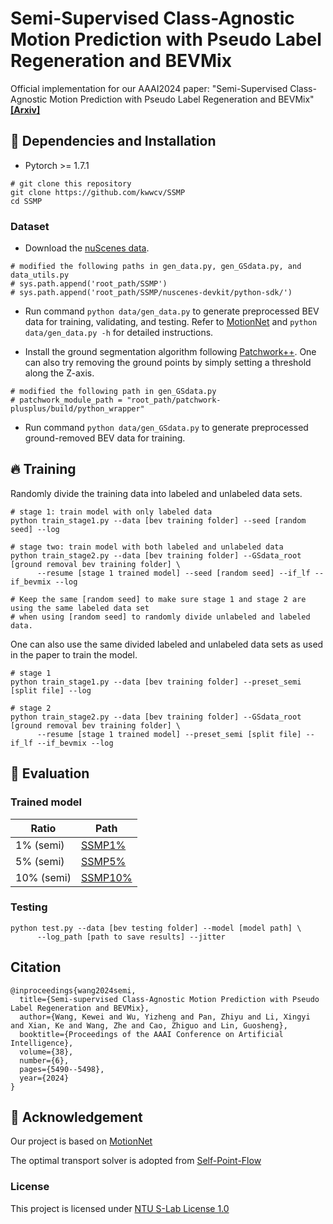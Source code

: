 # Semi-Supervised Class-Agnostic Motion Prediction with Pseudo Label Regeneration and BEVMix
Official implementation for our AAAI2024 paper: "Semi-Supervised Class-Agnostic Motion Prediction with Pseudo Label Regeneration and BEVMix" [**[Arxiv]**](https://arxiv.org/abs/2312.08009)

## 🔨 Dependencies and Installation
- Pytorch >= 1.7.1
```
# git clone this repository
git clone https://github.com/kwwcv/SSMP
cd SSMP
```
### Dataset
- Download the [nuScenes data](https://www.nuscenes.org/).
```
# modified the following paths in gen_data.py, gen_GSdata.py, and data_utils.py
# sys.path.append('root_path/SSMP')
# sys.path.append('root_path/SSMP/nuscenes-devkit/python-sdk/')
```
- Run command `python data/gen_data.py` to generate preprocessed BEV data for training, validating, and testing. Refer to [MotionNet](https://github.com/pxiangwu/MotionNet) and `python data/gen_data.py -h` for detailed instructions.
  
- Install the ground segmentation algorithm following [Patchwork++](https://github.com/url-kaist/patchwork-plusplus). One can also try removing the ground points by simply setting a threshold along the Z-axis.
```
# modified the following path in gen_GSdata.py
# patchwork_module_path = "root_path/patchwork-plusplus/build/python_wrapper"
```
- Run command `python data/gen_GSdata.py` to generate preprocessed ground-removed BEV data for training.
## 🔥 Training
Randomly divide the training data into labeled and unlabeled data sets.
```
# stage 1: train model with only labeled data
python train_stage1.py --data [bev training folder] --seed [random seed] --log

# stage two: train model with both labeled and unlabeled data
python train_stage2.py --data [bev training folder] --GSdata_root [ground removal bev training folder] \
      --resume [stage 1 trained model] --seed [random seed] --if_lf --if_bevmix --log

# Keep the same [random seed] to make sure stage 1 and stage 2 are using the same labeled data set
# when using [random seed] to randomly divide unlabeled and labeled data.
```

One can also use the same divided labeled and unlabeled data sets as used in the paper to train the model.
```
# stage 1
python train_stage1.py --data [bev training folder] --preset_semi [split file] --log

# stage 2
python train_stage2.py --data [bev training folder] --GSdata_root [ground removal bev training folder] \
      --resume [stage 1 trained model] --preset_semi [split file] --if_lf --if_bevmix --log
```

## 🎯 Evaluation
### Trained model
|Ratio|Path|
|---|---|
|1% (semi)|[SSMP1%](https://drive.google.com/file/d/1l7NC4uLapSMGbWeQtk5808gX0jdB4IjG/view?usp=sharing)|
|5% (semi)|[SSMP5%](https://drive.google.com/file/d/1sPdObVITSxPssICARqJLrFsCUV8FLwgd/view?usp=sharing)|
|10% (semi)|[SSMP10%](https://drive.google.com/file/d/127u-LxePHyE8wyAbyrR9stLAN-vxOiQ6/view?usp=sharing)|
### Testing
```
python test.py --data [bev testing folder] --model [model path] \
      --log_path [path to save results] --jitter
```
## Citation
```
@inproceedings{wang2024semi,
  title={Semi-supervised Class-Agnostic Motion Prediction with Pseudo Label Regeneration and BEVMix},
  author={Wang, Kewei and Wu, Yizheng and Pan, Zhiyu and Li, Xingyi and Xian, Ke and Wang, Zhe and Cao, Zhiguo and Lin, Guosheng},
  booktitle={Proceedings of the AAAI Conference on Artificial Intelligence},
  volume={38},
  number={6},
  pages={5490--5498},
  year={2024}
}
```

## 🍭 Acknowledgement
Our project is based on
[MotionNet](https://github.com/pxiangwu/MotionNet)

The optimal transport solver is adopted from
[Self-Point-Flow](https://github.com/L1bra1/Self-Point-Flow)

### License
This project is licensed under [NTU S-Lab License 1.0](LICENSE) 
